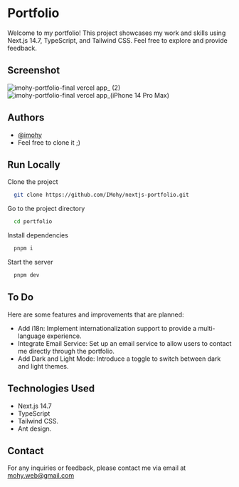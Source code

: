 
# Portfolio

Welcome to my portfolio! This project showcases my work and skills using Next.js 14.7, TypeScript, and Tailwind CSS. Feel free to explore and provide feedback.

## Screenshot

![imohy-portfolio-final vercel app_ (2)](https://github.com/user-attachments/assets/8a7de5af-318c-43ef-8c07-dd6ec0b08ba9)
![imohy-portfolio-final vercel app_(iPhone 14 Pro Max)](https://github.com/user-attachments/assets/d343a18b-9140-4eee-aebd-13d79770d628)


## Authors

- [@imohy](https://www.github.com/imohy)
- Feel free to clone it ;)  


## Run Locally

Clone the project

```bash
  git clone https://github.com/IMohy/nextjs-portfolio.git

```

Go to the project directory

```bash
  cd portfolio
```

Install dependencies

```bash
  pnpm i
```

Start the server

```bash
  pnpm dev
```


## To Do

Here are some features and improvements that are planned:


- Add i18n: Implement internationalization support to provide a     multi-language experience.
- Integrate Email Service: Set up an email service to allow users to contact me directly through the portfolio.
- Add Dark and Light Mode: Introduce a toggle to switch between dark and light themes.



## Technologies Used

- Next.js 14.7
- TypeScript
- Tailwind CSS.
- Ant design.


## Contact

For any inquiries or feedback, please contact me via email at mohy.web@gmail.com
